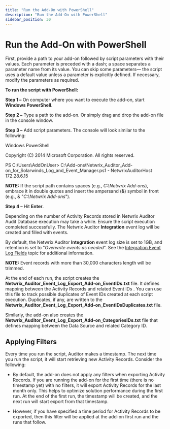 ```yaml
---
title: "Run the Add-On with PowerShell"
description: "Run the Add-On with PowerShell"
sidebar_position: 30
---
```


# Run the Add-On with PowerShell

First, provide a path to your add-on followed by script parameters with their values. Each parameter
is preceded with a dash; a space separates a parameter name from its value. You can skip some
parameters— the script uses a default value unless a parameter is explicitly defined. If necessary,
modify the parameters as required.

**To run the script with PowerShell:**

**Step 1 –** On computer where you want to execute the add-on, start **Windows PowerShell**.

**Step 2 –** Type a path to the add-on. Or simply drag and drop the add-on file in the console
window.

**Step 3 –** Add script parameters. The console will look similar to the following:

Windows PowerShell

Copyright (C) 2014 Microsoft Corporation. All rights reserved.

PS C:\Users\AddOnUser> C:\Add-ons\Netwrix_Auditor_Add-on_for_Solarwinds_Log_and_Event_Manager.ps1 -
NetwrixAuditorHost 172.28.6.15

**NOTE:** If the script path contains spaces (e.g., _C:\Netwrix Add-ons_), embrace it in double
quotes and insert the ampersand (**&**) symbol in front (e.g., & "_C:\Netwrix Add-ons_").

**Step 4 –** Hit **Enter**.

Depending on the number of Activity Records stored in Netwrix Auditor Audit Database execution may
take a while. Ensure the script execution completed successfully. The Netwrix Auditor
**Integration** event log will be created and filled with events.

By default, the Netwrix Auditor **Integration** event log size is set to 1GB, and retention is set
to "_Overwrite events as needed_". See the [Integration Event Log Fields](/docs/auditor/10.8/addon/solarwinds/integrationeventlog.md)
topic for additional information.

**NOTE:** Event records with more than 30,000 characters length will be trimmed.

At the end of each run, the script creates the
**Netwrix_Auditor_Event_Log_Export_Add-on_EventIDs.txt** file. It defines mapping between the
Activity Records and related Event IDs . You can use this file to track possible duplicates of Event
IDs created at each script execution. Duplicates, if any, are written to the
**Netwrix_Auditor_Event_Log_Export_Add-on_EventIDsDuplicates.txt** file.

Similarly, the add-on also creates the **Netwrix_Auditor_Event_Log_Export_Add-on_CategoriesIDs.txt**
file that defines mapping between the Data Source and related Category ID.

## Applying Filters

Every time you run the script, Auditor makes a timestamp. The next time you run the script, it will
start retrieving new Activity Records. Consider the following:

- By default, the add-on does not apply any filters when exporting Activity Records. If you are
  running the add-on for the first time (there is no timestamp yet) with no filters, it will export
  Activity Records for the last month only. This helps to optimize solution performance during the
  first run. At the end of the first run, the timestamp will be created, and the next run will start
  export from that timestamp.

- However, if you have specified a time period for Activity Records to be exported, then this filter
  will be applied at the add-on first run and the runs that follow.
